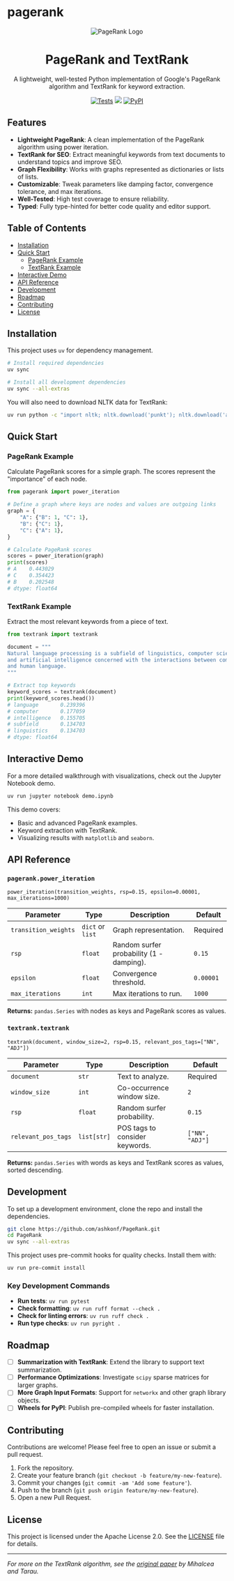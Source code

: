 # pagerank

<div align="center">
  <img src="https://via.placeholder.com/150/000000/FFFFFF/?text=PageRank" alt="PageRank Logo">
  <h1>PageRank and TextRank</h1>
  <p>
    A lightweight, well-tested Python implementation of Google's PageRank algorithm and TextRank for keyword extraction.
  </p>
  <p>
    <!-- Badges will go here -->
    <a href="https://github.com/ashkonf/pagerank/actions"><img alt="Tests" src="https://github.com/ashkonf/pagerank/actions/workflows/test.yml/badge.svg"></a>
    <a href="https://codecov.io/gh/ashkonf/PageRank"><img src="https://codecov.io/gh/ashkonf/PageRank/graph/badge.svg?token=YOUR_TOKEN_HERE"/></a>
    <a href="https://pypi.org/project/pagerank/"><img alt="PyPI" src="https://img.shields.io/pypi/v/pagerank.svg"></a>
  </p>
</div>

## Features

- **Lightweight PageRank**: A clean implementation of the PageRank algorithm using power iteration.
- **TextRank for SEO**: Extract meaningful keywords from text documents to understand topics and improve SEO.
- **Graph Flexibility**: Works with graphs represented as dictionaries or lists of lists.
- **Customizable**: Tweak parameters like damping factor, convergence tolerance, and max iterations.
- **Well-Tested**: High test coverage to ensure reliability.
- **Typed**: Fully type-hinted for better code quality and editor support.

## Table of Contents
- [Installation](#installation)
- [Quick Start](#quick-start)
  - [PageRank Example](#pagerank-example)
  - [TextRank Example](#textrank-example)
- [Interactive Demo](#interactive-demo)
- [API Reference](#api-reference)
- [Development](#development)
- [Roadmap](#roadmap)
- [Contributing](#contributing)
- [License](#license)

## Installation

This project uses `uv` for dependency management.

```bash
# Install required dependencies
uv sync

# Install all development dependencies
uv sync --all-extras
```

You will also need to download NLTK data for TextRank:
```bash
uv run python -c "import nltk; nltk.download('punkt'); nltk.download('averaged_perceptron_tagger')"
```

## Quick Start

### PageRank Example

Calculate PageRank scores for a simple graph. The scores represent the "importance" of each node.

```python
from pagerank import power_iteration

# Define a graph where keys are nodes and values are outgoing links
graph = {
    "A": {"B": 1, "C": 1},
    "B": {"C": 1},
    "C": {"A": 1},
}

# Calculate PageRank scores
scores = power_iteration(graph)
print(scores)
# A    0.443029
# C    0.354423
# B    0.202548
# dtype: float64
```

### TextRank Example

Extract the most relevant keywords from a piece of text.

```python
from textrank import textrank

document = """
Natural language processing is a subfield of linguistics, computer science, 
and artificial intelligence concerned with the interactions between computers 
and human language.
"""

# Extract top keywords
keyword_scores = textrank(document)
print(keyword_scores.head())
# language       0.239396
# computer       0.177059
# intelligence   0.155705
# subfield       0.134703
# linguistics    0.134703
# dtype: float64
```

## Interactive Demo

For a more detailed walkthrough with visualizations, check out the Jupyter Notebook demo.

```bash
uv run jupyter notebook demo.ipynb
```

This demo covers:
- Basic and advanced PageRank examples.
- Keyword extraction with TextRank.
- Visualizing results with `matplotlib` and `seaborn`.

## API Reference

### `pagerank.power_iteration`

`power_iteration(transition_weights, rsp=0.15, epsilon=0.00001, max_iterations=1000)`

| Parameter | Type | Description | Default |
|---|---|---|---|
| `transition_weights` | `dict` or `list` | Graph representation. | Required |
| `rsp` | `float` | Random surfer probability (1 - damping). | `0.15` |
| `epsilon` | `float` | Convergence threshold. | `0.00001` |
| `max_iterations` | `int` | Max iterations to run. | `1000` |

**Returns:** `pandas.Series` with nodes as keys and PageRank scores as values.

### `textrank.textrank`

`textrank(document, window_size=2, rsp=0.15, relevant_pos_tags=["NN", "ADJ"])`

| Parameter | Type | Description | Default |
|---|---|---|---|
| `document` | `str` | Text to analyze. | Required |
| `window_size` | `int` | Co-occurrence window size. | `2` |
| `rsp` | `float` | Random surfer probability. | `0.15` |
| `relevant_pos_tags`| `list[str]` | POS tags to consider keywords. | `["NN", "ADJ"]` |

**Returns:** `pandas.Series` with words as keys and TextRank scores as values, sorted descending.


## Development

To set up a development environment, clone the repo and install the dependencies.

```bash
git clone https://github.com/ashkonf/PageRank.git
cd PageRank
uv sync --all-extras
```

This project uses pre-commit hooks for quality checks. Install them with:
```bash
uv run pre-commit install
```

### Key Development Commands

- **Run tests**: `uv run pytest`
- **Check formatting**: `uv run ruff format --check .`
- **Check for linting errors**: `uv run ruff check .`
- **Run type checks**: `uv run pyright .`

## Roadmap

- [ ] **Summarization with TextRank**: Extend the library to support text summarization.
- [ ] **Performance Optimizations**: Investigate `scipy` sparse matrices for larger graphs.
- [ ] **More Graph Input Formats**: Support for `networkx` and other graph library objects.
- [ ] **Wheels for PyPI**: Publish pre-compiled wheels for faster installation.

## Contributing

Contributions are welcome! Please feel free to open an issue or submit a pull request.

1.  Fork the repository.
2.  Create your feature branch (`git checkout -b feature/my-new-feature`).
3.  Commit your changes (`git commit -am 'Add some feature'`).
4.  Push to the branch (`git push origin feature/my-new-feature`).
5.  Open a new Pull Request.

## License

This project is licensed under the Apache License 2.0. See the [LICENSE](LICENSE) file for details.

---
_For more on the TextRank algorithm, see the [original paper](https://web.eecs.umich.edu/~mihalcea/papers/mihalcea.emnlp04.pdf) by Mihalcea and Tarau._
